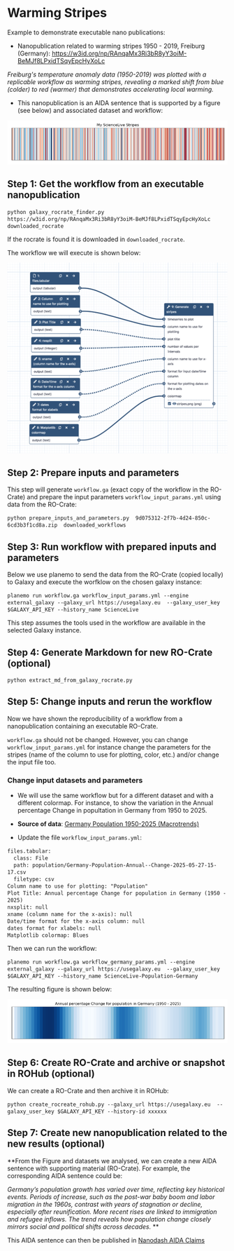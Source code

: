# Warming Stripes
Example to demonstrate executable nano publications:

- Nanopublication related to warming stripes 1950 - 2019, Freiburg (Germany): https://w3id.org/np/RAnqaMx3Ri3bR8yY3oiM-BeMJf8LPxidTSqyEpcHyXoLc

*Freiburg's temperature anomaly data (1950-2019) was plotted with a replicable workflow as warming stripes, revealing a marked shift from blue (colder) to red (warmer) that demonstrates accelerating local warming.*

- This nanopublication is an AIDA sentence that is supported by a figure (see below) and associated dataset and workflow:

![Warming Stripes in Freiburg from 1950 to 2019](stripes_freiburg_1950-2019.png)


## Step 1: Get the workflow from an executable nanopublication

```
python galaxy_rocrate_finder.py https://w3id.org/np/RAnqaMx3Ri3bR8yY3oiM-BeMJf8LPxidTSqyEpcHyXoLc downloaded_rocrate
```

If the rocrate is found it is downloaded in `downloaded_rocrate`.

The workflow we will execute is shown below:

![Galaxy Workflow for running Warming Stripes](Workflow-Galaxy.png)

## Step 2: Prepare inputs and parameters 

This step will generate `workflow.ga` (exact copy of the workflow in the RO-Crate) and prepare the input parameters `workflow_input_params.yml` using data from the RO-Crate:
```
python prepare_inputs_and_parameters.py  9d075312-2f7b-4d24-850c-6cd3b3f1cd8a.zip  downloaded_workflows
```

## Step 3: Run workflow with prepared inputs and parameters

Below we use planemo to send the data from the RO-Crate (copied locally) to Galaxy and execute the worfklow on the chosen galaxy instance:

```
planemo run workflow.ga workflow_input_params.yml --engine external_galaxy --galaxy_url https://usegalaxy.eu  --galaxy_user_key $GALAXY_API_KEY --history_name ScienceLive
```

This step assumes the tools used in the workflow are available in the selected Galaxy instance.

## Step 4: Generate Markdown for new RO-Crate (optional)

```
python extract_md_from_galaxy_rocrate.py
```

## Step 5: Change inputs and rerun the workflow

Now we have shown the reproducibility of a workflow from a nanopublication containing an executable RO-Crate.

`workflow.ga` should not be changed. However, you can change `workflow_input_params.yml` for instance change the parameters for the stripes (name of the column to use for plotting, color, etc.) and/or change the input file too.

### Change input datasets and parameters

- We will use the same workflow but for a different dataset and with a different colormap. For instance, to show the variation in the Annual percentage Change in popultation in Germany from 1950 to 2025.

- **Source of data**: [Germany Population 1950-2025 (Macrotrends)](https://www.macrotrends.net/global-metrics/countries/deu/germany/population)

- Update the file `workflow_input_params.yml`: 

```
files.tabular:
  class: File
  path: population/Germany-Population-Annual--Change-2025-05-27-15-17.csv
  filetype: csv
Column name to use for plotting: "Population"
Plot Title: Annual percentage Change for population in Germany (1950 - 2025)
nxsplit: null
xname (column name for the x-axis): null
Date/time format for the x-axis column: null
dates format for xlabels: null
Matplotlib colormap: Blues
```

Then we can run the workflow: 
```
planemo run workflow.ga workflow_germany_params.yml --engine external_galaxy --galaxy_url https://usegalaxy.eu  --galaxy_user_key $GALAXY_API_KEY --history_name ScienceLive-Population-Germany
```

The resulting figure is shown below:

![Annual percentage for population in Germnay from 1950 to 2025](stripes_germany_population_1950-2025.png)

## Step 6: Create RO-Crate and archive or snapshot in ROHub (optional)

We can create a RO-Crate and then archive it in ROHub:

```
python create_rocreate_rohub.py --galaxy_url https://usegalaxy.eu  --galaxy_user_key $GALAXY_API_KEY --history-id xxxxxx
```

## Step 7: Create new nanopublication related to the new results (optional)

**From the Figure and datasets we analysed, we can create a new AIDA sentence with supporting material (RO-Crate). For example, the corresponding AIDA sentence could be:

*Germany’s population growth has varied over time, reflecting key historical events. Periods of increase, such as the post-war baby boom and labor migration in the 1960s, contrast with years of stagnation or decline, especially after reunification. More recent rises are linked to immigration and refugee inflows. The trend reveals how population change closely mirrors social and political shifts across decades.*
**

This AIDA sentence can then be published in [Nanodash AIDA Claims](https://nanodash.knowledgepixels.com/publish?19&template=https://w3id.org/np/RA4fmfVFULMP50FqDFX8fEMn66uDF07vXKFXh_L9aoQKE&template-version=latest)
